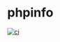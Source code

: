 # phpinfo
[![ci](https://github.com/sandalio-orgaz/santander-phpinfo/actions/workflows/ci.yaml/badge.svg?branch=docker)](https://github.com/sandalio-orgaz/santander-phpinfo/actions/workflows/ci.yaml)
